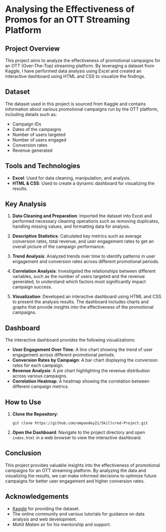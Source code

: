 # Analysing the Effectiveness of Promos for an OTT Streaming Platform

## Project Overview

This project aims to analyze the effectiveness of promotional campaigns for an OTT (Over-The-Top) streaming platform. By leveraging a dataset from Kaggle, I have performed data analysis using Excel and created an interactive dashboard using HTML and CSS to visualize the findings.

## Dataset

The dataset used in this project is sourced from Kaggle and contains information about various promotional campaigns run by the OTT platform, including details such as:

- Campaign IDs
- Dates of the campaigns
- Number of users targeted
- Number of users engaged
- Conversion rates
- Revenue generated

## Tools and Technologies

- **Excel**: Used for data cleaning, manipulation, and analysis.
- **HTML & CSS**: Used to create a dynamic dashboard for visualizing the results.

## Key Analysis

1. **Data Cleaning and Preparation**: Imported the dataset into Excel and performed necessary cleaning operations such as removing duplicates, handling missing values, and formatting data for analysis.

2. **Descriptive Statistics**: Calculated key metrics such as average conversion rates, total revenue, and user engagement rates to get an overall picture of the campaign performance.

3. **Trend Analysis**: Analyzed trends over time to identify patterns in user engagement and conversion rates across different promotional periods.

4. **Correlation Analysis**: Investigated the relationships between different variables, such as the number of users targeted and the revenue generated, to understand which factors most significantly impact campaign success.

5. **Visualization**: Developed an interactive dashboard using HTML and CSS to present the analysis results. The dashboard includes charts and graphs that provide insights into the effectiveness of the promotional campaigns.

## Dashboard

The interactive dashboard provides the following visualizations:

- **User Engagement Over Time**: A line chart showing the trend of user engagement across different promotional periods.
- **Conversion Rates by Campaign**: A bar chart displaying the conversion rates for each campaign.
- **Revenue Analysis**: A pie chart highlighting the revenue distribution across various campaigns.
- **Correlation Heatmap**: A heatmap showing the correlation between different campaign metrics.

## How to Use

1. **Clone the Repository**: 
   ```
   git clone https://github.com/ompandey21/Skillcred-Project.git
   ```
2. **Open the Dashboard**: Navigate to the project directory and open `index.html` in a web browser to view the interactive dashboard.

## Conclusion

This project provides valuable insights into the effectiveness of promotional campaigns for an OTT streaming platform. By analyzing the data and visualizing the results, we can make informed decisions to optimize future campaigns for better user engagement and higher conversion rates.

## Acknowledgements

- [Kaggle](https://www.kaggle.com/) for providing the dataset.
- The online community and various tutorials for guidance on data analysis and web development.
- *Mohit Malani* sir for his mentorship and support.


